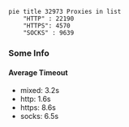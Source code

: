 
```mermaid
pie title 32973 Proxies in list
    "HTTP" : 22190
    "HTTPS": 4570
    "SOCKS" : 9639
```

### Some Info
#### Average Timeout

- mixed: 3.2s
- http: 1.6s
- https: 8.6s
- socks: 6.5s